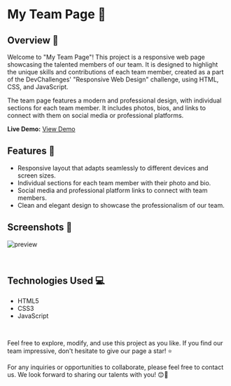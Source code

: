 # My Team Page  🚀

## Overview 👥

Welcome to "My Team Page"! This project is a responsive web page showcasing the talented members of our team. It is designed to highlight the unique skills and contributions of each team member, created as a part of the DevChallenges' "Responsive Web Design" challenge, using HTML, CSS, and JavaScript.

The team page features a modern and professional design, with individual sections for each team member. It includes photos, bios, and links to connect with them on social media or professional platforms.

**Live Demo:** [View Demo](https://your-demo-link.com)

## Features 🌟

- Responsive layout that adapts seamlessly to different devices and screen sizes.
- Individual sections for each team member with their photo and bio.
- Social media and professional platform links to connect with team members.
- Clean and elegant design to showcase the professionalism of our team.

## Screenshots 📸

![preview](https://github.com/rahil1202/dev-challanges/assets/104057403/7d6755fd-0ebe-4b50-9357-38f8559873eb)

</br>

## Technologies Used 💻

- HTML5
- CSS3
- JavaScript

</br>

Feel free to explore, modify, and use this project as you like. If you find our team impressive, don't hesitate to give our page a star! ⭐️

For any inquiries or opportunities to collaborate, please feel free to contact us. We look forward to sharing our talents with you! 😊👥
